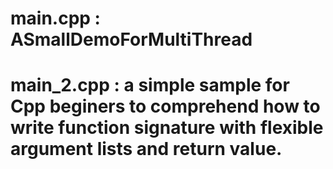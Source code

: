 # main.cpp : ASmallDemoForMultiThread

# main_2.cpp : a simple sample for Cpp beginers to comprehend how to write function signature with flexible argument lists and return value.
